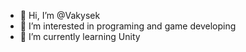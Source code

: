 - 👋 Hi, I’m @Vakysek
- 👀 I’m interested in programing and game developing
- 🌱 I’m currently learning Unity

<!---
Vakysek/Vakysek is a ✨ special ✨ repository because its `README.md` (this file) appears on your GitHub profile.
You can click the Preview link to take a look at your changes.
--->
